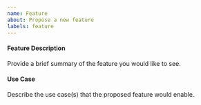 ```yaml
---
name: Feature
about: Propose a new feature
labels: feature
---
```

 
#### Feature Description

Provide a brief summary of the feature you would like to see.

#### Use Case

Describe the use case(s) that the proposed feature would enable.
